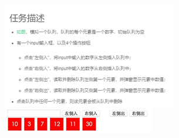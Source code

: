 ![Aaron Swartz](https://github.com/LiwenYe/BaiduIfe_JavaScript/raw/master/task4/task.png)
![Aaron Swartz](https://github.com/LiwenYe/BaiduIfe_JavaScript/raw/master/task4/task_2_18_1.jpg)